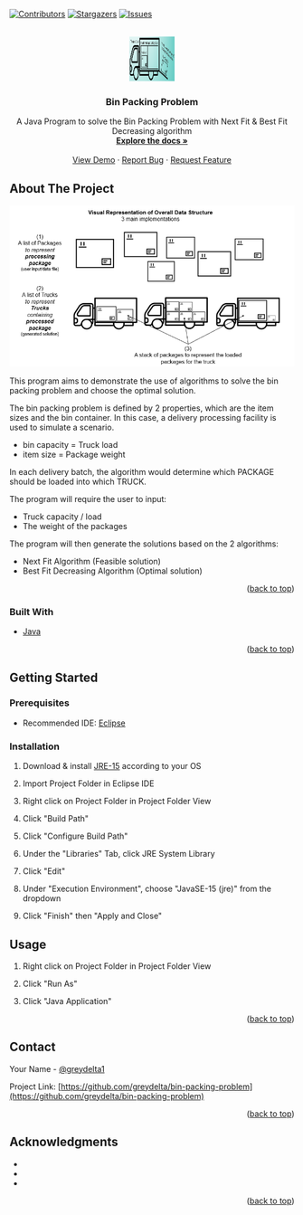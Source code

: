 <div id="top"></div>

<!-- PROJECT SHIELDS -->
[![Contributors][contributors-shield]][contributors-url]
[![Stargazers][stars-shield]][stars-url]
[![Issues][issues-shield]][issues-url]



<!-- PROJECT LOGO -->
<br />
<div align="center">
  <a href="https://github.com/greydelta/bin-packing-problem">
    <img src="images/logo.png" alt="Logo" width="80" height="80">
  </a>

<h3 align="center">Bin Packing Problem</h3>

  <p align="center">
    A Java Program to solve the Bin Packing Problem with Next Fit & Best Fit Decreasing algorithm 
    <br />
    <a href="https://github.com/greydelta/bin-packing-problem"><strong>Explore the docs »</strong></a>
    <br />
    <br />
    <a href="https://github.com/greydelta/bin-packing-problem">View Demo</a>
    ·
    <a href="https://github.com/greydelta/bin-packing-problem/issues">Report Bug</a>
    ·
    <a href="https://github.com/greydelta/bin-packing-problem/issues">Request Feature</a>
  </p>
</div>



<!-- ABOUT THE PROJECT -->
## About The Project

[![program visual representation][product-screenshot]](https://example.com)

This program aims to demonstrate the use of algorithms to solve the bin packing problem and choose the optimal solution.

The bin packing problem is defined by 2 properties, which are the item sizes and the bin container. In this case, a delivery processing facility is used to simulate a scenario.

* bin capacity = Truck load
* item size = Package weight

In each delivery batch, the algorithm would determine which PACKAGE should be loaded into which TRUCK.

The program will require the user to input:
* Truck capacity / load
* The weight of the packages

The program will then generate the solutions based on the 2 algorithms:
* Next Fit Algorithm (Feasible solution)
* Best Fit Decreasing Algorithm (Optimal solution)

<p align="right">(<a href="#top">back to top</a>)</p>



### Built With

* [Java](https://www.java.com/en/)

<p align="right">(<a href="#top">back to top</a>)</p>



<!-- GETTING STARTED -->
## Getting Started


### Prerequisites

* Recommended IDE: [Eclipse](https://www.eclipse.org/ide/)



### Installation

1. Download & install [JRE-15](https://www.oracle.com/java/technologies/javase/jdk15-archive-downloads.html) according to your OS

1. Import Project Folder in Eclipse IDE

1. Right click on Project Folder in Project Folder View

1. Click "Build Path"

1. Click "Configure Build Path"

1. Under the "Libraries" Tab, click JRE System Library

1. Click "Edit"

1. Under "Execution Environment", choose "JavaSE-15 (jre)" from the dropdown

1. Click "Finish" then "Apply and Close"

<!-- USAGE EXAMPLES -->
## Usage

1. Right click on Project Folder in Project Folder View

1. Click "Run As"

1. Click "Java Application"

<p align="right">(<a href="#top">back to top</a>)</p>



<!-- CONTACT -->
## Contact

Your Name - [@greydelta1](https://twitter.com/greydelta1)

Project Link: [https://github.com/greydelta/bin-packing-problem](https://github.com/greydelta/bin-packing-problem)

<p align="right">(<a href="#top">back to top</a>)</p>



<!-- ACKNOWLEDGMENTS -->
## Acknowledgments

* []()
* []()
* []()

<p align="right">(<a href="#top">back to top</a>)</p>



<!-- MARKDOWN LINKS & IMAGES -->
<!-- https://www.markdownguide.org/basic-syntax/#reference-style-links -->
[contributors-shield]: https://img.shields.io/github/contributors/greydelta/bin-packing-problem.svg?style=for-the-badge
[contributors-url]: https://github.com/greydelta/bin-packing-problem/graphs/contributors
[stars-shield]: https://img.shields.io/github/stars/greydelta/bin-packing-problem.svg?style=for-the-badge
[stars-url]: https://github.com/greydelta/bin-packing-problem/stargazers
[issues-shield]: https://img.shields.io/github/issues/greydelta/bin-packing-problem.svg?style=for-the-badge
[issues-url]: https://github.com/greydelta/bin-packing-problem/issues
[product-screenshot]: images/visual.png